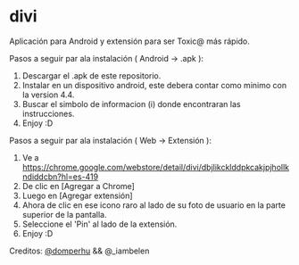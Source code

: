 # divi
Aplicación para Android y extensión para ser Toxic@ más rápido.

Pasos a seguir par ala instalación ( Android -> .apk ):
1. Descargar el .apk de este repositorio.
2. Instalar en un dispositivo android, este debera contar como minimo con la version 4.4.
3. Buscar el simbolo de informacion (i) donde encontraran las instrucciones.
3. Enjoy :D

Pasos a seguir par ala instalación ( Web -> Extensión ):
1. Ve a https://chrome.google.com/webstore/detail/divi/dbjlikcklddpkcakjpjhollkndiddcbn?hl=es-419
2. De clic en [Agregar a Chrome]
3. Luego en [Agregar extensión]
3. Ahora de clic en ese icono raro al lado de su foto de usuario en la parte superior de la pantalla.
4. Seleccione el 'Pin' al lado de la extensión.
5. Enjoy :D

Creditos:
<a href="twitter.com/domperhu">@domperhu</a> && @_iambelen 
